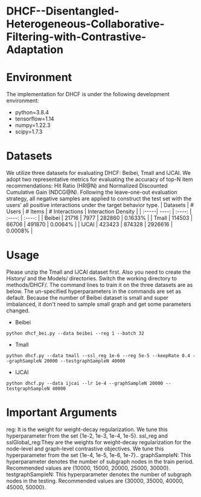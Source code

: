 # DHCF--Disentangled-Heterogeneous-Collaborative-Filtering-with-Contrastive-Adaptation

# Environment
The implementation for DHCF is under the following development environment:
- python=3.8.4
- tensorflow=1.14
- numpy=1.22.3
- scipy=1.7.3


# Datasets
We utilize three datasets for evaluating DHCF: Beibei, Tmall and IJCAI. We adopt two representative metrics for evaluating the accuracy of top-N item recommendations: Hit Ratio (HR@N) and Normalized Discounted Cumulative Gain (NDCG@N). Following the leave-one-out evaluation strategy, all negative samples are applied to construct the test set with the users’ all positive interactions under the target behavior type. 
| Datasets | # Users | # Items | # Interactions	| Interaction Density |
| :-----| ----: | :----: | :----: | :----: |
| Beibei | 21716 | 7977 | 282860 | 0.1633% |
| Tmall | 114503 | 66706 | 491870  | 0.0064% |
| IJCAI | 423423 | 874328 | 2926616 | 0.0008% |


# Usage
Please unzip the Tmall and IJCAI dataset first. Also you need to create the History/ and the Models/ directories. Switch the working directory to methods/DHCF/. The command lines to train it on the three datasets are as below. The un-specified hyperparameters in the commands are set as default. Because the number of Beibei dataset is small and super imbalanced, it don't need to sample small graph and get some parameters changed. 
- Beibei
```
python dhcf_bei.py --data beibei --reg 1 --batch 32 
```
- Tmall
```
python dhcf.py --data tmall --ssl_reg 1e-6 --reg 5e-5 --keepRate 0.4 --graphSampleN 20000 --testgraphSampleN 40000
```
- IJCAI
```
python dhcf.py --data ijcai --lr 1e-4 --graphSampleN 20000 --testgraphSampleN 40000
```


# Important Arguments
reg: It is the weight for weight-decay regularization. We tune this hyperparameter from the set {1e-2, 1e-3, 1e-4, 1e-5}.
ssl_reg and sslGlobal_reg:They are the weights for weight-decay regularization for the node-level and graph-level contrastive objectives. We tune this hyperparameter from the set {1e-4, 1e-5, 1e-6, 1e-7}..
graphSampleN: This hyperparameter denotes the number of subgraph nodes in the train period. Recommended values are {10000, 15000, 20000, 25000, 30000}.
testgraphSampleN: This hyperparameter denotes the number of subgraph nodes in the testing. Recommended values are {30000, 35000, 40000, 45000, 50000}.
